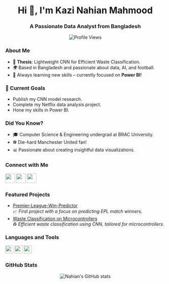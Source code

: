 <h1 align="center">Hi 👋, I'm Kazi Nahian Mahmood</h1>
<h3 align="center">A Passionate Data Analyst from Bangladesh</h3>

<p align="center"> <img src="https://komarev.com/ghpvc/?username=nahian-kazi&label=Profile%20views&color=0e75b6&style=flat" alt="Profile Views" /> </p>

### About Me
- 🔬 **Thesis**: Lightweight CNN for Efficient Waste Classification.
- 🌍 Based in Bangladesh and passionate about data, AI, and football.
- 📖 Always learning new skills – currently focused on **Power BI**!

### 🎯 Current Goals
- Publish my CNN model research.
- Complete my Netflix data analysis project.
- Hone my skills in Power BI.

### Did You Know?
- 🎓 Computer Science & Engineering undergrad at BRAC University.
- ⚽ Die-hard Manchester United fan!
- 📊 Passionate about creating insightful data visualizations.

### Connect with Me
<p align="left">
<a href="https://linkedin.com/in/nahian-mahmood-bb92b1204" target="blank"><img src="https://img.shields.io/badge/-LinkedIn-blue?logo=linkedin&logoColor=white" height="30" /></a>
<a href="https://twitter.com/knmnahian" target="blank"><img src="https://img.shields.io/badge/-Twitter-blue?logo=twitter&logoColor=white" height="30" /></a>
<a href="https://kaggle.com/kazinahianmahmood" target="blank"><img src="https://img.shields.io/badge/-Kaggle-blue?logo=kaggle&logoColor=white" height="30" /></a>
</p>

### Featured Projects
- [Premier-League-Win-Predictor](https://github.com/your-repo-link)  
  📈 *First project with a focus on predicting EPL match winners.*
- [Waste Classification on Microcontrollers](https://github.com/your-repo-link)  
  ♻️ *Efficient waste classification using CNN, tailored for microcontrollers.*

### Languages and Tools
<p align="left"> 
  <img src="https://img.shields.io/badge/-Python-black?logo=python" height="25"/>
  <img src="https://img.shields.io/badge/-TensorFlow-orange?logo=tensorflow" height="25"/>
  <img src="https://img.shields.io/badge/-PowerBI-blue?logo=powerbi" height="25"/>
</p>

### GitHub Stats
<p align="center">
  <img src="https://github-readme-stats.vercel.app/api?username=nahian-kazi&show_icons=true&theme=radical" alt="Nahian's GitHub stats" />
</p>
